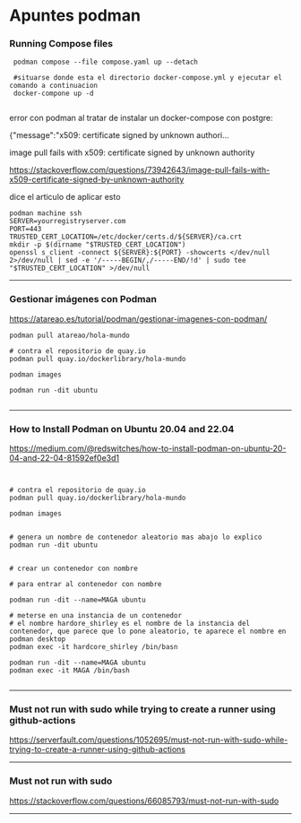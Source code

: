 # Apuntes podman

### Running Compose files

~~~
 podman compose --file compose.yaml up --detach
 
 #situarse donde esta el directorio docker-compose.yml y ejecutar el comando a continuacion
 docker-compone up -d


~~~

error con podman al tratar de instalar un docker-compose con postgre:

{"message":"x509: certificate signed by unknown authori... 

image pull fails with x509: certificate signed by unknown authority

https://stackoverflow.com/questions/73942643/image-pull-fails-with-x509-certificate-signed-by-unknown-authority


dice el articulo de aplicar esto
~~~
podman machine ssh
SERVER=yourregistryserver.com
PORT=443
TRUSTED_CERT_LOCATION=/etc/docker/certs.d/${SERVER}/ca.crt
mkdir -p $(dirname "$TRUSTED_CERT_LOCATION")
openssl s_client -connect ${SERVER}:${PORT} -showcerts </dev/null 2>/dev/null | sed -e '/-----BEGIN/,/-----END/!d' | sudo tee "$TRUSTED_CERT_LOCATION" >/dev/null
~~~

---

### Gestionar imágenes con Podman

https://atareao.es/tutorial/podman/gestionar-imagenes-con-podman/


~~~
podman pull atareao/hola-mundo

# contra el repositorio de quay.io
podman pull quay.io/dockerlibrary/hola-mundo

podman images

podman run -dit ubuntu


~~~


---

### How to Install Podman on Ubuntu 20.04 and 22.04

https://medium.com/@redswitches/how-to-install-podman-on-ubuntu-20-04-and-22-04-81592ef0e3d1




~~~


# contra el repositorio de quay.io
podman pull quay.io/dockerlibrary/hola-mundo

podman images


# genera un nombre de contenedor aleatorio mas abajo lo explico
podman run -dit ubuntu


# crear un contenedor con nombre

# para entrar al contenedor con nombre

podman run -dit --name=MAGA ubuntu

# meterse en una instancia de un contenedor
# el nombre hardore_shirley es el nombre de la instancia del contenedor, que parece que lo pone aleatorio, te aparece el nombre en podman desktop
podman exec -it hardcore_shirley /bin/basn

podman run -dit --name=MAGA ubuntu
podman exec -it MAGA /bin/bash


~~~


---

### Must not run with sudo while trying to create a runner using github-actions

https://serverfault.com/questions/1052695/must-not-run-with-sudo-while-trying-to-create-a-runner-using-github-actions



---
### Must not run with sudo

https://stackoverflow.com/questions/66085793/must-not-run-with-sudo






---




